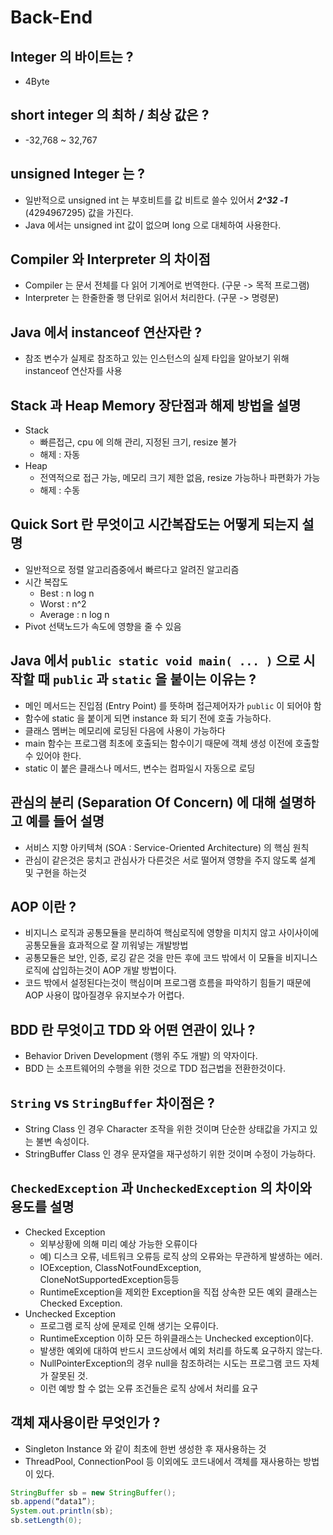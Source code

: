 # Back-End

## Integer 의 바이트는 ?

* 4Byte

## short integer 의 최하 / 최상 값은 ?

* -32,768 ~ 32,767

## unsigned Integer 는 ?

* 일반적으로 unsigned int 는 부호비트를 값 비트로 쓸수 있어서 _**2^32 -1**_ (4294967295) 값을 가진다.
* Java 에서는 unsigned int 값이 없으며 long 으로 대체하여 사용한다.

## Compiler 와 Interpreter 의 차이점

* Compiler 는 문서 전체를 다 읽어 기계어로 번역한다. (구문 -> 목적 프로그램)
* Interpreter 는 한줄한줄 행 단위로 읽어서 처리한다. (구문 -> 명령문)

## Java 에서 instanceof 연산자란 ?

* 참조 변수가 실제로 참조하고 있는 인스턴스의 실제 타입을 알아보기 위해 instanceof 연산자를 사용

## Stack 과 Heap Memory 장단점과 해제 방법을 설명

* Stack
  * 빠른접근, cpu 에 의해 관리, 지정된 크기, resize 불가
  * 해제 : 자동
* Heap
  * 전역적으로 접근 가능, 메모리 크기 제한 없음, resize 가능하나 파편화가 가능
  * 해제 : 수동

## Quick Sort 란 무엇이고 시간복잡도는 어떻게 되는지 설명

* 일반적으로 정렬 알고리즘중에서 빠르다고 알려진 알고리즘
* 시간 복잡도
  * Best : n log n
  * Worst : n^2
  * Average : n log n
* Pivot 선택노드가 속도에 영향을 줄 수 있음

## Java 에서 `public static void main( ... )` 으로 시작할 때 `public` 과 `static` 을 붙이는 이유는 ?

* 메인 메서드는 진입점 (Entry Point) 를 뜻하며 접근제어자가 `public` 이 되어야 함
* 함수에 static 을 붙이게 되면 instance 화 되기 전에 호출 가능하다.
* 클래스 멤버는 메모리에 로딩된 다음에 사용이 가능하다
* main 함수는 프로그램 최초에 호출되는 함수이기 때문에 객체 생성 이전에 호출할 수 있어야 한다.
* static 이 붙은 클래스나 메서드, 변수는 컴파일시 자동으로 로딩

## 관심의 분리 (Separation Of Concern) 에 대해 설명하고 예를 들어 설명

* 서비스 지향 아키텍쳐 (SOA : Service-Oriented Architecture) 의 핵심 원칙
* 관심이 같은것은 뭉치고 관심사가 다른것은 서로 떨어져 영향을 주지 않도록 설계 및 구현을 하는것

## AOP 이란 ?

* 비지니스 로직과 공통모듈을 분리하여 핵심로직에 영향을 미치지 않고 사이사이에 공통모듈을 효과적으로 잘 끼워넣는 개발방법
* 공통모듈은 보안, 인증, 로깅 같은 것을 만든 후에 코드 밖에서 이 모듈을 비지니스 로직에 삽입하는것이 AOP 개발 방법이다.
* 코드 밖에서 설정된다는것이 핵심이며 프로그램 흐름을 파악하기 힘들기 때문에 AOP 사용이 많아질경우 유지보수가 어렵다.

## BDD 란 무엇이고 TDD 와 어떤 연관이 있나 ?

* Behavior Driven Development (행위 주도 개발) 의 약자이다.
* BDD 는 소프트웨어의 수행을 위한 것으로 TDD 접근법을 전환한것이다.

## `String` vs `StringBuffer` 차이점은 ?

* String Class 인 경우 Character 조작을 위한 것이며 단순한 상태값을 가지고 있는 불변 속성이다.
* StringBuffer Class 인 경우 문자열을 재구성하기 위한 것이며 수정이 가능하다.

## `CheckedException` 과 `UncheckedException` 의 차이와 용도를 설명

* Checked Exception
  * 외부상황에 의해 미리 예상 가능한 오류이다
  * 예) 디스크 오류, 네트워크 오류등 로직 상의 오류와는 무관하게 발생하는 에러.
  * IOException, ClassNotFoundException, CloneNotSupportedException등등
  * RuntimeException을 제외한 Exception을 직접 상속한 모든 예외 클래스는 Checked Exception.
* Unchecked Exception
  * 프로그램 로직 상에 문제로 인해 생기는 오류이다.
  * RuntimeException 이하 모든 하위클래스는 Unchecked exception이다.
  * 발생한 예외에 대하여 반드시 코드상에서 예외 처리를 하도록 요구하지 않는다.
  * NullPointerException의 경우 null을 참조하려는 시도는 프로그램 코드 자체가 잘못된 것.
  * 이런 예방 할 수 없는 오류 조건들은 로직 상에서 처리를 요구

## 객체 재사용이란 무엇인가 ?

* Singleton Instance 와 같이 최초에 한번 생성한 후 재사용하는 것
* ThreadPool, ConnectionPool 등 이외에도 코드내에서 객체를 재사용하는 방법이 있다.

```java
StringBuffer sb = new StringBuffer();
sb.append(“data1”);
System.out.println(sb);
sb.setLength(0);
```